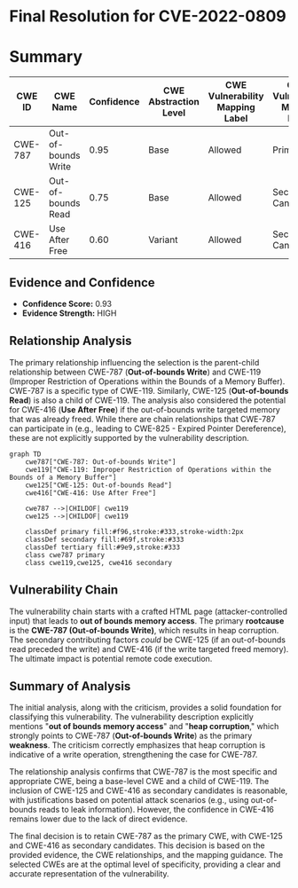 # Final Resolution for CVE-2022-0809

# Summary
| CWE ID | CWE Name | Confidence | CWE Abstraction Level | CWE Vulnerability Mapping Label | CWE-Vulnerability Mapping Notes |
|---|---|---|---|---|---|
| CWE-787 | Out-of-bounds Write | 0.95 | Base | Allowed | Primary CWE |
| CWE-125 | Out-of-bounds Read | 0.75 | Base | Allowed | Secondary Candidate |
| CWE-416 | Use After Free | 0.60 | Variant | Allowed | Secondary Candidate |

## Evidence and Confidence

*   **Confidence Score:** 0.93
*   **Evidence Strength:** HIGH

## Relationship Analysis
The primary relationship influencing the selection is the parent-child relationship between CWE-787 (**Out-of-bounds Write**) and CWE-119 (Improper Restriction of Operations within the Bounds of a Memory Buffer). CWE-787 is a specific type of CWE-119. Similarly, CWE-125 (**Out-of-bounds Read**) is also a child of CWE-119. The analysis also considered the potential for CWE-416 (**Use After Free**) if the out-of-bounds write targeted memory that was already freed. While there are chain relationships that CWE-787 can participate in (e.g., leading to CWE-825 - Expired Pointer Dereference), these are not explicitly supported by the vulnerability description.

```mermaid
graph TD
    cwe787["CWE-787: Out-of-bounds Write"]
    cwe119["CWE-119: Improper Restriction of Operations within the Bounds of a Memory Buffer"]
    cwe125["CWE-125: Out-of-bounds Read"]
    cwe416["CWE-416: Use After Free"]
    
    cwe787 -->|CHILDOF| cwe119
    cwe125 -->|CHILDOF| cwe119
    
    classDef primary fill:#f96,stroke:#333,stroke-width:2px
    classDef secondary fill:#69f,stroke:#333
    classDef tertiary fill:#9e9,stroke:#333
    class cwe787 primary
    class cwe119,cwe125, cwe416 secondary
```

## Vulnerability Chain
The vulnerability chain starts with a crafted HTML page (attacker-controlled input) that leads to **out of bounds memory access**. The primary **rootcause** is the **CWE-787 (Out-of-bounds Write)**, which results in heap corruption. The secondary contributing factors *could* be CWE-125 (if an out-of-bounds read preceded the write) and CWE-416 (if the write targeted freed memory). The ultimate impact is potential remote code execution.

## Summary of Analysis
The initial analysis, along with the criticism, provides a solid foundation for classifying this vulnerability. The vulnerability description explicitly mentions "**out of bounds memory access**" and "**heap corruption**," which strongly points to CWE-787 (**Out-of-bounds Write**) as the primary **weakness**. The criticism correctly emphasizes that heap corruption is indicative of a write operation, strengthening the case for CWE-787.

The relationship analysis confirms that CWE-787 is the most specific and appropriate CWE, being a base-level CWE and a child of CWE-119. The inclusion of CWE-125 and CWE-416 as secondary candidates is reasonable, with justifications based on potential attack scenarios (e.g., using out-of-bounds reads to leak information). However, the confidence in CWE-416 remains lower due to the lack of direct evidence.

The final decision is to retain CWE-787 as the primary CWE, with CWE-125 and CWE-416 as secondary candidates. This decision is based on the provided evidence, the CWE relationships, and the mapping guidance. The selected CWEs are at the optimal level of specificity, providing a clear and accurate representation of the vulnerability.